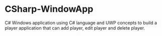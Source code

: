 # CSharp-WindowApp
C# Windows application using C# language and UWP concepts to build a player application that can add player, edit player and delete player.
